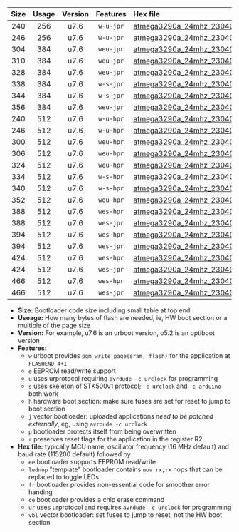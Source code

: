 |Size|Usage|Version|Features|Hex file|
|:-:|:-:|:-:|:-:|:--|
|240|256|u7.6|`w-u-jpr`|[atmega3290a_24mhz_230400bps_ur_vbl.hex](https://raw.githubusercontent.com/stefanrueger/urboot/main//atmega3290a_24mhz_230400bps_ur_vbl.hex)|
|246|256|u7.6|`w-u-jpr`|[atmega3290a_24mhz_230400bps_lednop_ur_vbl.hex](https://raw.githubusercontent.com/stefanrueger/urboot/main//atmega3290a_24mhz_230400bps_lednop_ur_vbl.hex)|
|304|384|u7.6|`weu-jpr`|[atmega3290a_24mhz_230400bps_ee_ur_vbl.hex](https://raw.githubusercontent.com/stefanrueger/urboot/main//atmega3290a_24mhz_230400bps_ee_ur_vbl.hex)|
|310|384|u7.6|`weu-jpr`|[atmega3290a_24mhz_230400bps_ee_lednop_ur_vbl.hex](https://raw.githubusercontent.com/stefanrueger/urboot/main//atmega3290a_24mhz_230400bps_ee_lednop_ur_vbl.hex)|
|328|384|u7.6|`weu-jpr`|[atmega3290a_24mhz_230400bps_ee_lednop_fr_ur_vbl.hex](https://raw.githubusercontent.com/stefanrueger/urboot/main//atmega3290a_24mhz_230400bps_ee_lednop_fr_ur_vbl.hex)|
|338|384|u7.6|`w-s-jpr`|[atmega3290a_24mhz_230400bps_vbl.hex](https://raw.githubusercontent.com/stefanrueger/urboot/main//atmega3290a_24mhz_230400bps_vbl.hex)|
|344|384|u7.6|`w-s-jpr`|[atmega3290a_24mhz_230400bps_lednop_vbl.hex](https://raw.githubusercontent.com/stefanrueger/urboot/main//atmega3290a_24mhz_230400bps_lednop_vbl.hex)|
|356|384|u7.6|`weu-jpr`|[atmega3290a_24mhz_230400bps_ee_lednop_fr_ce_ur_vbl.hex](https://raw.githubusercontent.com/stefanrueger/urboot/main//atmega3290a_24mhz_230400bps_ee_lednop_fr_ce_ur_vbl.hex)|
|240|512|u7.6|`w-u-hpr`|[atmega3290a_24mhz_230400bps_ur.hex](https://raw.githubusercontent.com/stefanrueger/urboot/main//atmega3290a_24mhz_230400bps_ur.hex)|
|246|512|u7.6|`w-u-hpr`|[atmega3290a_24mhz_230400bps_lednop_ur.hex](https://raw.githubusercontent.com/stefanrueger/urboot/main//atmega3290a_24mhz_230400bps_lednop_ur.hex)|
|300|512|u7.6|`weu-hpr`|[atmega3290a_24mhz_230400bps_ee_ur.hex](https://raw.githubusercontent.com/stefanrueger/urboot/main//atmega3290a_24mhz_230400bps_ee_ur.hex)|
|306|512|u7.6|`weu-hpr`|[atmega3290a_24mhz_230400bps_ee_lednop_ur.hex](https://raw.githubusercontent.com/stefanrueger/urboot/main//atmega3290a_24mhz_230400bps_ee_lednop_ur.hex)|
|324|512|u7.6|`weu-hpr`|[atmega3290a_24mhz_230400bps_ee_lednop_fr_ur.hex](https://raw.githubusercontent.com/stefanrueger/urboot/main//atmega3290a_24mhz_230400bps_ee_lednop_fr_ur.hex)|
|334|512|u7.6|`w-s-hpr`|[atmega3290a_24mhz_230400bps.hex](https://raw.githubusercontent.com/stefanrueger/urboot/main//atmega3290a_24mhz_230400bps.hex)|
|340|512|u7.6|`w-s-hpr`|[atmega3290a_24mhz_230400bps_lednop.hex](https://raw.githubusercontent.com/stefanrueger/urboot/main//atmega3290a_24mhz_230400bps_lednop.hex)|
|352|512|u7.6|`weu-hpr`|[atmega3290a_24mhz_230400bps_ee_lednop_fr_ce_ur.hex](https://raw.githubusercontent.com/stefanrueger/urboot/main//atmega3290a_24mhz_230400bps_ee_lednop_fr_ce_ur.hex)|
|388|512|u7.6|`wes-hpr`|[atmega3290a_24mhz_230400bps_ee.hex](https://raw.githubusercontent.com/stefanrueger/urboot/main//atmega3290a_24mhz_230400bps_ee.hex)|
|388|512|u7.6|`wes-jpr`|[atmega3290a_24mhz_230400bps_ee_vbl.hex](https://raw.githubusercontent.com/stefanrueger/urboot/main//atmega3290a_24mhz_230400bps_ee_vbl.hex)|
|394|512|u7.6|`wes-hpr`|[atmega3290a_24mhz_230400bps_ee_lednop.hex](https://raw.githubusercontent.com/stefanrueger/urboot/main//atmega3290a_24mhz_230400bps_ee_lednop.hex)|
|394|512|u7.6|`wes-jpr`|[atmega3290a_24mhz_230400bps_ee_lednop_vbl.hex](https://raw.githubusercontent.com/stefanrueger/urboot/main//atmega3290a_24mhz_230400bps_ee_lednop_vbl.hex)|
|424|512|u7.6|`wes-hpr`|[atmega3290a_24mhz_230400bps_ee_lednop_fr.hex](https://raw.githubusercontent.com/stefanrueger/urboot/main//atmega3290a_24mhz_230400bps_ee_lednop_fr.hex)|
|424|512|u7.6|`wes-jpr`|[atmega3290a_24mhz_230400bps_ee_lednop_fr_vbl.hex](https://raw.githubusercontent.com/stefanrueger/urboot/main//atmega3290a_24mhz_230400bps_ee_lednop_fr_vbl.hex)|
|466|512|u7.6|`wes-hpr`|[atmega3290a_24mhz_230400bps_ee_lednop_fr_ce.hex](https://raw.githubusercontent.com/stefanrueger/urboot/main//atmega3290a_24mhz_230400bps_ee_lednop_fr_ce.hex)|
|466|512|u7.6|`wes-jpr`|[atmega3290a_24mhz_230400bps_ee_lednop_fr_ce_vbl.hex](https://raw.githubusercontent.com/stefanrueger/urboot/main//atmega3290a_24mhz_230400bps_ee_lednop_fr_ce_vbl.hex)|

- **Size:** Bootloader code size including small table at top end
- **Useage:** How many bytes of flash are needed, ie, HW boot section or a multiple of the page size
- **Version:** For example, u7.6 is an urboot version, o5.2 is an optiboot version
- **Features:**
  + `w` urboot provides `pgm_write_page(sram, flash)` for the application at `FLASHEND-4+1`
  + `e` EEPROM read/write support
  + `u` uses urprotocol requiring `avrdude -c urclock` for programming
  + `s` uses skeleton of STK500v1 protocol; `-c urclock` and `-c arduino` both work
  + `h` hardware boot section: make sure fuses are set for reset to jump to boot section
  + `j` vector bootloader: uploaded applications *need to be patched externally*, eg, using `avrdude -c urclock`
  + `p` bootloader protects itself from being overwritten
  + `r` preserves reset flags for the application in the register R2
- **Hex file:** typically MCU name, oscillator frequency (16 MHz default) and baud rate (115200 default) followed by
  + `ee` bootloader supports EEPROM read/write
  + `lednop` "template" bootloader contains `mov rx,rx` nops that can be replaced to toggle LEDs
  + `fr` bootloader provides non-essential code for smoother error handing
  + `ce` bootloader provides a chip erase command
  + `ur` uses urprotocol and requires `avrdude -c urclock` for programming
  + `vbl` vector bootloader: set fuses to jump to reset, not the HW boot section
